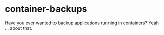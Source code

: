 # container-backups
Have you ever wanted to backup applications running in containers? Yeah ... about that.
